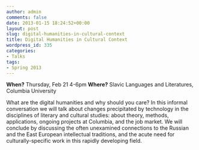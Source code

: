 ```yaml
---
author: admin
comments: false
date: 2013-01-15 18:24:52+00:00
layout: post
slug: digital-humanities-in-cultural-context
title: Digital Humanities in Cultural Context
wordpress_id: 335
categories:
- Talks
tags:
- Spring 2013
---
```


**When?** Thursday, Feb 21 4-6pm
**Where?** Slavic Languages and Literatures, Columbia University

What are the digital humanities and why should you care? In this informal conversation we will talk about changes precipitated by technology in the disciplines of literary and cultural studies: about theory, methods, applications, ongoing projects at Columbia, and the job market. We will conclude by discussing the often unexamined connections to the Russian and the East European intellectual traditions, and the acute need for culturally-specific work in this rapidly developing field. 
